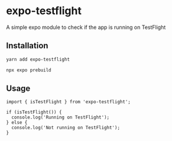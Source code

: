 # expo-testflight

A simple expo module to check if the app is running on TestFlight

## Installation

```bash
yarn add expo-testflight
```

```bash
npx expo prebuild
```

## Usage

```tsx
import { isTestFlight } from 'expo-testflight';

if (isTestFlight()) {
  console.log('Running on TestFlight');
} else {
  console.log('Not running on TestFlight');
}
```

